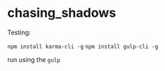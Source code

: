 # chasing_shadows


Testing:

`npm install karma-cli -g`
`npm install gulp-cli -g`

run using the `gulp`
